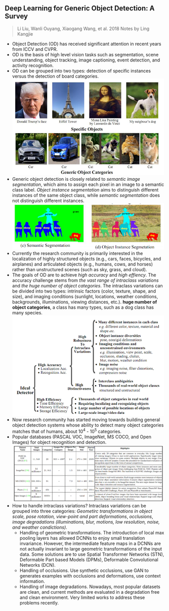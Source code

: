 ## Deep Learning for Generic Object Detection: A Survey
> Li Liu, Wanli Ouyang, Xiaogang Wang, et al. 2018
> Notes by Ling Kangjie

- Object Detection (OD) has received significant attention in recent years from ICCV and CVPR.
- OD is the basis of high level vision tasks such as segmentation, scene understanding, object tracking, image captioning, event detection, and activity recognition.
- OD can be grouped into two types: detection of specific instances versus the detection of board categories.
![specific objects versus generic object detection](./imgs/specific_or_generic_object_detection.jpg)
- Generic object detection is closely related to *semantic image segmentation*, which aims to assign each pixel in an image to a semantic class label. *Object instance segmentation* aims to distinguish different instances of the same object class, while *semantic segmentation* does not distinguish different instances.
![semantic segmentation vs object instance segmentation](./imgs/SS_vs_OIS.jpg)
- Currently the research community is primarily interested in the localization of highly structured objects (e.g., cars, faces, bicycles, and airplanes) and articulated objects (e.g., humans, cows, and horses) rather than unstructured scenes (such as sky, grass, and cloud).
- The goals of OD are to achieve *high accuracy* and *high effiency*. The accuracy challenge stems from *the vast range of intraclass variations* and *the huge number of object categories*. The intraclass variations can be divided into two types: intrinsic factors (color, texture, shape, and size), and imaging conditions (sunlight, locations, weather conditions, backgrounds, illuminations, viewing distances, etc.). **huge number of object categories**, a class has many types, such as a dog class has many species.
![challenges in object detection](./imgs/challenges_in_OD.jpg)
- Now research community has started moving towards building general object detection systems whose ability to detect many object categories matches that of humans, about 10<sup>4</sup> - 10<sup>5</sup> categories.
- Popular databases (PASCAL VOC, ImageNet, MS COCO, and Open Images) for object recognition and detection.
![databases for object detection](./imgs/databases_for_OD.jpg)
- How to handle intraclass variations? Intraclass variations can be grouped into three categories: *Geometirc transformations in object scale, pose rotation, view-point and part deformations*, *occlusions*, *image degradations (illuminations, blur, motions, low resolution, noise, and weather condictions)*.
   - Handling of geometric transformations. The introduction of local max pooling layers has allowed DCNNs to enjoy small translation invariance. However, the intermediate feature maps in a DCNNs are not actually invariant to large geometric transformations of the input data. Some solutions are to use Spatial Transformer Networks (STN), Deformable Part based Models (DPMs), Deformable Convolutional Networks (DCN).
   - Handling of occlusions. Use synthetic occlusions, use GAN to generates examples with occlusions and deformations, use context information.
   - Handling of image degradations. Nowadays, most popular datasets are clean, and current methods are evaluated in a degradation free and clean environment. Very limited works to address these problems recently.
